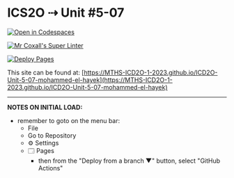 # ICS2O ⇢ Unit #5-07

[![Open in Codespaces](https://classroom.github.com/assets/launch-codespace-7f7980b617ed060a017424585567c406b6ee15c891e84e1186181d67ecf80aa0.svg)](https://classroom.github.com/open-in-codespaces?assignment_repo_id=15027715)

[![Mr Coxall's Super Linter](https://github.com/MTHS-ICD2O-1-2023/ICD2O-Unit-5-07-mohammed-el-hayek/workflows/Mr%20Coxall's%20Super%20Linter/badge.svg)](https://github.com/MTHS-ICD2O-1-2023/ICD2O-Unit-5-07-mohammed-el-hayek/actions)

[![Deploy Pages](https://github.com/MTHS-ICD2O-1-2023/ICD2O-Unit-5-07-mohammed-el-hayek/workflows/Deploy%20Pages/badge.svg)](https://github.com/MTHS-ICD2O-1-2023/ICD2O-Unit-5-07-mohammed-el-hayek/actions)

This site can be found at: [https://MTHS-ICD2O-1-2023.github.io/ICD2O-Unit-5-07-mohammed-el-hayek](https://MTHS-ICD2O-1-2023.github.io/ICD2O-Unit-5-07-mohammed-el-hayek)

---

**NOTES ON INITIAL LOAD:**
- remember to goto on the menu bar:
  - File
  - Go to Repository
  - ⚙ Settings
  - 🗔 Pages
    - then from the "Deploy from a branch ▼" button, select "GitHub Actions"

